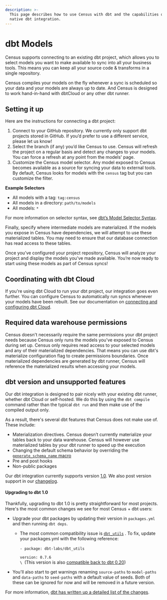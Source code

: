 ```yaml
---
description: >-
  This page describes how to use Census with dbt and the capabilities of our
  native dbt integration.
---
```


# dbt Models

Census supports connecting to an existing dbt project, which allows you to select models you want to make available to sync into all your business tools. This means you can keep all your source code & transforms in a single repository.&#x20;

Census compiles your models on the fly whenever a sync is scheduled so your data and your models are always up to date. And Census is designed to work hand-in-hand with dbtCloud or any other dbt runner.

## Setting it up

Here are the instructions for connecting a dbt project:

1. Connect to your GitHub repository. We currently only support dbt projects stored in GitHub. If you’d prefer to use a different service, please let us know!
2. Select the branch (if any) you’d like Census to use. Census will refresh the project on a regular basis and detect any changes to your models. You can force a refresh at any point from the models' page.
3. Customize the Census model selector. Any model exposed to Census becomes available as a source for syncing your data to external tools. By default, Census looks for models with the `census` tag but you can customize the filter.

**Example Selectors**

* All models with a tag: `tag:census`
* All models in a directory: `path/to/models`
* All models: `*`

For more information on selector syntax, see [dbt’s Model Selector Syntax](https://docs.getdbt.com/reference/model-selection-syntax/).

Finally, specify where intermediate models are materialized. If the models you expose in Census have dependencies, we will attempt to use these materialized tables. You may need to ensure that our database connection has read access to these tables.

Once you’ve configured your project repository, Census will analyze your project and display the models you’ve made available. You’re now ready to start using these models as part of Census syncs!

## Coordinating with dbt Cloud

If you're using dbt Cloud to run your dbt project, our integration goes even further. You can configure Census to automatically run syncs whenever your models have been rebuilt. See our documentation on [connecting and configuring dbt Cloud](../basics/core-concept/triggering-syncs.md#dbt-cloud-integration).

## Required data warehouse permissions

Census doesn't necessarily require the same permissions your dbt project needs because Census only runs the models you've exposed to Census during set up. Census only requires read access to your selected models and any of their materialized dependencies. That means you can use dbt's materialize configuration flag to create permissions boundaries. Once materialized dependencies are generated by dbt runner, Census will reference the materialized results when accessing your models.

## dbt version and unsupported features

Our dbt integration is designed to pair nicely with your existing dbt runner, whether dbt Cloud or self-hosted. We do this by using the `dbt compile` command rather than the typical `dbt run` and then make use of the compiled output only.&#x20;

As a result, there's several dbt features that Census does not make use of. These include:

* Materialization directives. Census doesn’t currently materialize your tables back to your data warehouse. Census will however use materialized tables by your dbt runner to speed up the execution
* Changing the default schema behavior by overriding the [`generate_schema_name` macro](https://docs.getdbt.com/docs/building-a-dbt-project/building-models/using-custom-schemas)
* Pre and post hooks
* Non-public packages

Our dbt integration currently supports version [1.0](https://github.com/dbt-labs/dbt-core/releases/tag/v1.0.0). We also post version support in our [changelog](https://whatsnew.getcensus.com).

#### Upgrading to dbt 1.0

Thankfully, upgrading to dbt 1.0 is pretty straightforward for most projects. Here's the most common changes we see for most Census + dbt users:

* Upgrade your dbt packages by updating their version in `packages.yml` and then running `dbt deps`.&#x20;
  *   The most common compatibility issue is [`dbt_utils`](https://hub.getdbt.com/dbt-labs/dbt\_utils/0.1.7/) . To fix, update your packages.yml with the following reference:\
      \
      &#x20; `- package: dbt-labs/dbt_utils`

      &#x20;   `version: 0.7.6` \
      ``\
      ``(This version is also [compatible back to dbt 0.20](https://docs.google.com/spreadsheets/d/1RoDdC69auAtrwiqmkRsgcFdZ3MdNpeKcJrWkmEpXVIs/edit#gid=0))
* You'll also start to get warnings renaming  `source-paths` to `model-paths` and `data-paths` to `seed-paths` with a default value of seeds. Both of these can be ignored for now and will be removed in a future version.

For more information, [dbt has written up a detailed list of the changes](https://docs.getdbt.com/docs/guides/migration-guide/upgrading-to-1-0-0).

